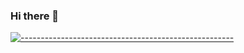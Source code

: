 ### Hi there 👋

[![-----------------------------------------------------](
https://raw.githubusercontent.com/andreasbm/readme/master/assets/lines/aqua.png)](https://github.com/BaseMax?tab=repositories)

<!--
**meteahmetyakar/meteahmetyakar** is a ✨ _special_ ✨ repository because its `README.md` (this file) appears on your GitHub profile.

Here are some ideas to get you started:

- 🔭 I’m currently working on ...
- 🌱 I’m currently learning ...
- 👯 I’m looking to collaborate on ...
- 🤔 I’m looking for help with ...
- 💬 Ask me about ...
- 📫 How to reach me: ...
- 😄 Pronouns: ...
- ⚡ Fun fact: ...
-->
